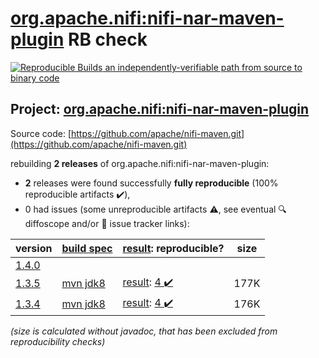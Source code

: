 [org.apache.nifi:nifi-nar-maven-plugin](https://search.maven.org/artifact/org.apache.nifi/nifi-nar-maven-plugin/) RB check
=======

[![Reproducible Builds](https://reproducible-builds.org/images/logos/rb.svg) an independently-verifiable path from source to binary code](https://reproducible-builds.org/)

## Project: [org.apache.nifi:nifi-nar-maven-plugin](https://search.maven.org/artifact/org.apache.nifi/nifi-nar-maven-plugin/)

Source code: [https://github.com/apache/nifi-maven.git](https://github.com/apache/nifi-maven.git)

rebuilding **2 releases** of org.apache.nifi:nifi-nar-maven-plugin:
- **2** releases were found successfully **fully reproducible** (100% reproducible artifacts :heavy_check_mark:),
- 0 had issues (some unreproducible artifacts :warning:, see eventual :mag: diffoscope and/or :memo: issue tracker links):

| version | [build spec](/BUILDSPEC.md) | [result](https://reproducible-builds.org/docs/jvm/): reproducible? | size |
| -- | --------- | ------ | -- |
| [1.4.0](https://search.maven.org/artifact/org.apache.nifi/nifi-nar-maven-plugin/1.4.0/pom) | | | |
| [1.3.5](https://search.maven.org/artifact/org.apache.nifi/nifi-nar-maven-plugin/1.3.5/pom) | [mvn jdk8](nifi-nar-maven-plugin-1.3.5.buildspec) | [result](nifi-nar-maven-plugin-1.3.5.buildinfo): [4 :heavy_check_mark: ](nifi-nar-maven-plugin-1.3.5.buildcompare) | 177K |
| [1.3.4](https://search.maven.org/artifact/org.apache.nifi/nifi-nar-maven-plugin/1.3.4/pom) | [mvn jdk8](nifi-nar-maven-plugin-1.3.4.buildspec) | [result](nifi-nar-maven-plugin-1.3.4.buildinfo): [4 :heavy_check_mark: ](nifi-nar-maven-plugin-1.3.4.buildcompare) | 176K |

<i>(size is calculated without javadoc, that has been excluded from reproducibility checks)</i>
